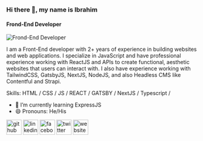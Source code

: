 ### Hi there 👋, my name is Ibrahim
#### Frond-End Developer
![Frond-End Developer](https://s3.amazonaws.com/shecodesio-production/uploads/files/000/011/782/original/frontend.png?1624833023)

I am a Front-End developer with 2+ years of experience in building websites
and web applications. I specialize in JavaScript and have professional
experience working with ReactJS and APIs to create functional, aesthetic
websites that users can interact with. I also have experience working with
TailwindCSS, GatsbyJS, NextJS, NodeJS, and also Headless CMS like
Contentful and Strapi.

Skills: HTML / CSS / JS / REACT / GATSBY / NextJS / Typescript / 

- 🌱 I’m currently learning ExpressJS 
- 😄 Pronouns: He/His 

<!-- [![CyberDevv's GitHub stats](https://github-readme-stats.vercel.app/api?username=CyberDevv&show_icons=true&theme=github_dark)](https://github.com/anuraghazra/github-readme-stats)
[![Top Langs](https://github-readme-stats.vercel.app/api/top-langs/?username=CyberDevv)](https://github.com/anuraghazra/github-readme-stats)
[![willianrod's wakatime stats](https://github-readme-stats.vercel.app/api/wakatime?username=CyberDevv)](https://github.com/anuraghazra/github-readme-stats) -->
<!-- ![Profile views](https://gpvc.arturio.dev/CyberDevv) -->
<!-- [![GitHub Streak](https://github-readme-streak-stats.herokuapp.com/?user=CyberDevv&theme=dark)](https://git.io/streak-stats) -->




[<img src='https://cdn.jsdelivr.net/npm/simple-icons@3.0.1/icons/github.svg' alt='github' height='40'>](https://github.com/https://github.com/CyberDevv) [<img src='https://cdn.jsdelivr.net/npm/simple-icons@3.0.1/icons/linkedin.svg' alt='linkedin' height='40'>](https://www.linkedin.com/in/https://www.linkedin.com/in/odesolaibrahim//)  [<img src='https://cdn.jsdelivr.net/npm/simple-icons@3.0.1/icons/facebook.svg' alt='facebook' height='40'>](https://www.facebook.com/https://www.facebook.com/odesola.ibrahim.dev)  [<img src='https://cdn.jsdelivr.net/npm/simple-icons@3.0.1/icons/twitter.svg' alt='twitter' height='40'>](https://twitter.com/https://twitter.com/CyberDevv)  [<img src='https://cdn.jsdelivr.net/npm/simple-icons@3.0.1/icons/icloud.svg' alt='website' height='40'>](https://ibrahim-odesola.netlify.app/)  

